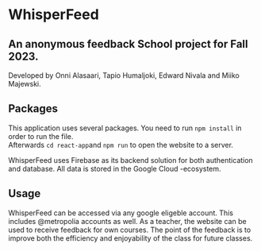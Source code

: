 # WhisperFeed
An anonymous feedback School project for Fall 2023.
---
Developed by Onni Alasaari, Tapio Humaljoki, Edward Nivala and Miiko Majewski.

## Packages
This application uses several packages. You need to run `npm install` in order to run the file.  
Afterwards `cd react-app`and `npm run` to open the website to a server.

WhisperFeed uses Firebase as its backend solution for both authentication and database. All data is stored in the Google Cloud -ecosystem.

## Usage
WhisperFeed can be accessed via any google eligeble account. This includes @metropolia accounts as well.
As a teacher, the website can be used to receive feedback for own courses. The point of the feedback is to improve both the efficiency and enjoyability of the class for future classes. 
